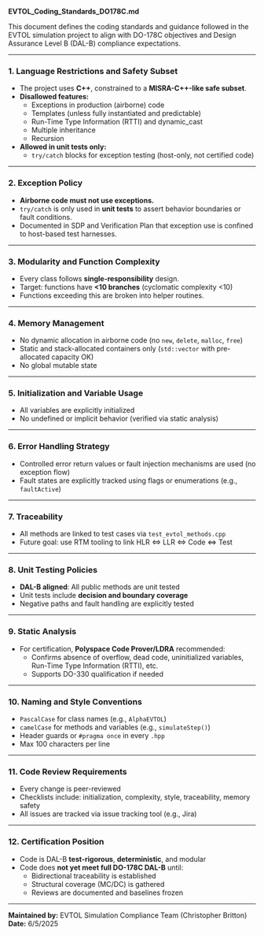**EVTOL_Coding_Standards_DO178C.md**

This document defines the coding standards and guidance followed in the EVTOL simulation project to align with DO-178C objectives and Design Assurance Level B (DAL-B) compliance expectations.

---

### 1. Language Restrictions and Safety Subset
- The project uses **C++**, constrained to a **MISRA-C++-like safe subset**.
- **Disallowed features:**
  - Exceptions in production (airborne) code
  - Templates (unless fully instantiated and predictable)
  - Run-Time Type Information (RTTI) and dynamic_cast
  - Multiple inheritance
  - Recursion
- **Allowed in unit tests only:**
  - `try/catch` blocks for exception testing (host-only, not certified code)

---

### 2. Exception Policy
- **Airborne code must not use exceptions.**
- `try/catch` is only used in **unit tests** to assert behavior boundaries or fault conditions.
- Documented in SDP and Verification Plan that exception use is confined to host-based test harnesses.

---

### 3. Modularity and Function Complexity
- Every class follows **single-responsibility** design.
- Target: functions have **<10 branches** (cyclomatic complexity <10)
- Functions exceeding this are broken into helper routines.

---

### 4. Memory Management
- No dynamic allocation in airborne code (no `new`, `delete`, `malloc`, `free`)
- Static and stack-allocated containers only (`std::vector` with pre-allocated capacity OK)
- No global mutable state

---

### 5. Initialization and Variable Usage
- All variables are explicitly initialized
- No undefined or implicit behavior (verified via static analysis)

---

### 6. Error Handling Strategy
- Controlled error return values or fault injection mechanisms are used (no exception flow)
- Fault states are explicitly tracked using flags or enumerations (e.g., `faultActive`)

---

### 7. Traceability
- All methods are linked to test cases via `test_evtol_methods.cpp`
- Future goal: use RTM tooling to link HLR ⇔ LLR ⇔ Code ⇔ Test

---

### 8. Unit Testing Policies
- **DAL-B aligned**: All public methods are unit tested
- Unit tests include **decision and boundary coverage**
- Negative paths and fault handling are explicitly tested

---

### 9. Static Analysis
- For certification, **Polyspace Code Prover/LDRA** recommended:
  - Confirms absence of overflow, dead code, uninitialized variables, Run-Time Type Information (RTTI), etc.
  - Supports DO-330 qualification if needed

---

### 10. Naming and Style Conventions
- `PascalCase` for class names (e.g., `AlphaEVTOL`)
- `camelCase` for methods and variables (e.g., `simulateStep()`)
- Header guards or `#pragma once` in every `.hpp`
- Max 100 characters per line

---

### 11. Code Review Requirements
- Every change is peer-reviewed
- Checklists include: initialization, complexity, style, traceability, memory safety
- All issues are tracked via issue tracking tool (e.g., Jira)

---

### 12. Certification Position
- Code is DAL-B **test-rigorous**, **deterministic**, and modular
- Code does **not yet meet full DO-178C DAL-B** until:
  - Bidirectional traceability is established
  - Structural coverage (MC/DC) is gathered
  - Reviews are documented and baselines frozen

---

**Maintained by:** EVTOL Simulation Compliance Team (Christopher Britton) 
**Date:** 6/5/2025
